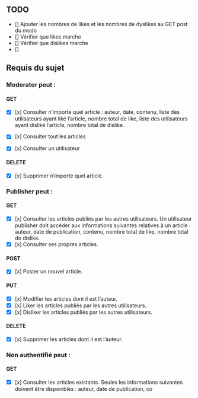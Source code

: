 ## TODO
- [] Ajouter les nombres de likes et les nombres de dyslikes au GET post du modo
- [] Vérifier que likes marche
- [] Vérifier que dislikes marche
- [] 

## Requis du sujet
### Moderator peut :
#### GET

- [x] [x] Consulter n’importe quel article : auteur, date, contenu, liste des utilisateurs ayant liké l’article, nombre total de like, liste des utilisateurs ayant disliké l’article, nombre total de dislike.
- [x] [x] Consulter tout les articles
- [x] [x] Consulter un utilisateur


#### DELETE
- [x] [x] Supprimer n’importe quel article.


### Publisher peut :
#### GET
- [x] [x] Consulter les articles publiés par les autres utilisateurs. Un utilisateur publisher doit
accéder aux informations suivantes relatives à un article : auteur, date de publication,
contenu, nombre total de like, nombre total de dislike.
- [x] [x] Consulter ses propres articles.

#### POST
- [x] [x] Poster un nouvel article.

#### PUT
- [x] [x] Modifier les articles dont il est l’auteur.
- [x] [x] Liker les articles publiés par les autres utilisateurs.
- [x] [x] Disliker les articles publiés par les autres utilisateurs.

#### DELETE
- [x] [x] Supprimer les articles dont il est l’auteur.

### Non authentifié peut :
#### GET
- [x] [x] Consulter les articles existants. Seules les informations suivantes doivent être
disponibles : auteur, date de publication, co
